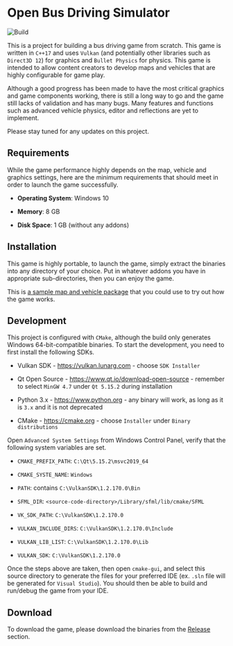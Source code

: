 # Open Bus Driving Simulator #

![Build](https://github.com/taxidriverhk/openbus-vulkan/actions/workflows/cmake.yml/badge.svg)

This is a project for building a bus driving game from scratch. This game is written in `C++17` and uses `Vulkan` (and potentially other libraries such as `Direct3D 12`) for graphics and `Bullet Physics` for physics. This game is intended to allow content creators to develop maps and vehicles that are highly configurable for game play.

Although a good progress has been made to have the most critical graphics and game components working, there is still a long way to go and the game still lacks of validation and has many bugs. Many features and functions such as advanced vehicle physics, editor and reflections are yet to implement.

Please stay tuned for any updates on this project.

## Requirements

While the game performance highly depends on the map, vehicle and graphics settings, here are the minimum requirements that should meet in order to launch the game successfully.

* **Operating System**: Windows 10

* **Memory**: 8 GB

* **Disk Space**: 1 GB (without any addons)

## Installation

This game is highly portable, to launch the game, simply extract the binaries into any directory of your choice. Put in whatever addons you have in appropriate sub-directories, then you can enjoy the game.

This is [a sample map and vehicle package](https://1drv.ms/u/s!AjxD9FDQGclqlrNF5E0lRrs11Yu9tQ?e=gb2Ege) that you could use to try out how the game works.

## Development

This project is configured with `CMake`, although the build only generates Windows 64-bit-compatible binaries. To start the development, you need to first install the following SDKs.
* Vulkan SDK - https://vulkan.lunarg.com - choose `SDK Installer`

* Qt Open Source - https://www.qt.io/download-open-source - remember to select `MinGW 4.7` under `Qt 5.15.2` during installation

* Python 3.x - https://www.python.org - any binary will work, as long as it is `3.x` and it is not deprecated

* CMake - https://cmake.org - choose `Installer` under `Binary distributions`

Open `Advanced System Settings` from Windows Control Panel, verify that the following system variables are set.
* `CMAKE_PREFIX_PATH`: `C:\Qt\5.15.2\msvc2019_64`

* `CMAKE_SYSTE_NAME`: `Windows`

* `PATH`: contains `C:\VulkanSDK\1.2.170.0\Bin`

* `SFML_DIR`: `<source-code-directory>/Library/sfml/lib/cmake/SFML`

* `VK_SDK_PATH`: `C:\VulkanSDK\1.2.170.0`

* `VULKAN_INCLUDE_DIRS`: `C:\VulkanSDK\1.2.170.0\Include`

* `VULKAN_LIB_LIST`: `C:\VulkanSDK\1.2.170.0\Lib`

* `VULKAN_SDK`: `C:\VulkanSDK\1.2.170.0`

Once the steps above are taken, then open `cmake-gui`, and select this source directory to generate the files for your preferred IDE (ex. `.sln` file will be generated for `Visual Studio`). You should then be able to build and run/debug the game from your IDE.

## Download

To download the game, please download the binaries from the [Release](https://github.com/taxidriverhk/openbus-vulkan/releases) section.